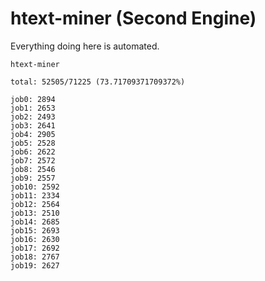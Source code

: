 # htext-miner (Second Engine)

Everything doing here is automated.

```
htext-miner

total: 52505/71225 (73.71709371709372%)

job0: 2894
job1: 2653
job2: 2493
job3: 2641
job4: 2905
job5: 2528
job6: 2622
job7: 2572
job8: 2546
job9: 2557
job10: 2592
job11: 2334
job12: 2564
job13: 2510
job14: 2685
job15: 2693
job16: 2630
job17: 2692
job18: 2767
job19: 2627
```